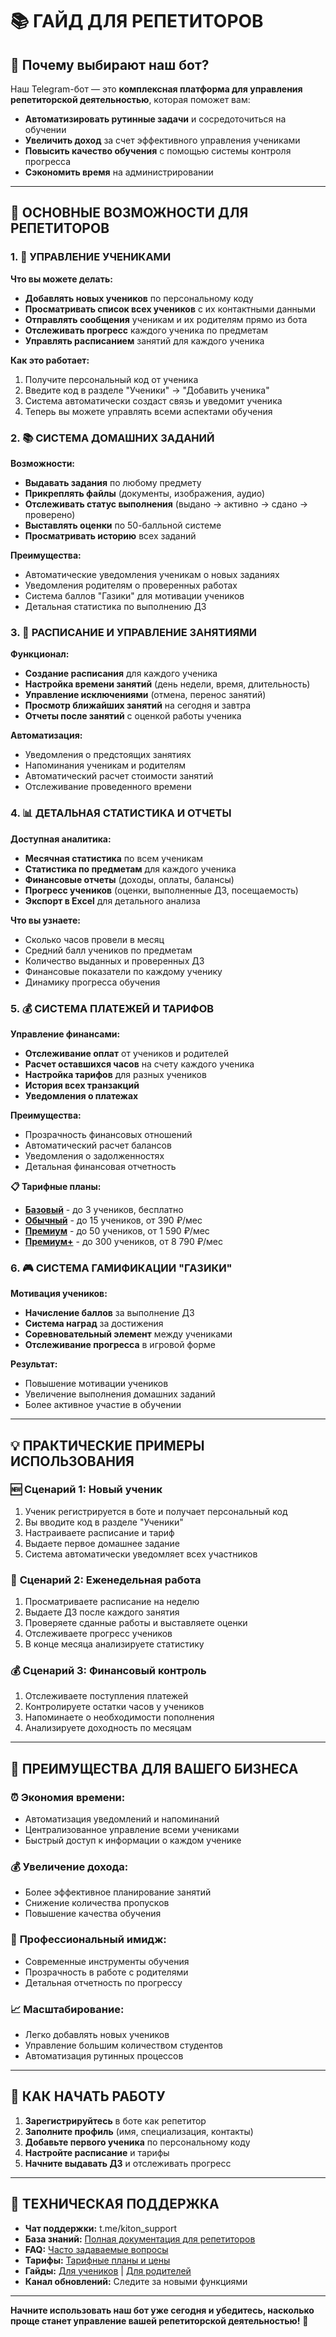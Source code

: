 # 📚 ГАЙД ДЛЯ РЕПЕТИТОРОВ

## 🎯 **Почему выбирают наш бот?**

Наш Telegram-бот — это **комплексная платформа для управления репетиторской деятельностью**, которая поможет вам:

- **Автоматизировать рутинные задачи** и сосредоточиться на обучении
- **Увеличить доход** за счет эффективного управления учениками
- **Повысить качество обучения** с помощью системы контроля прогресса
- **Сэкономить время** на администрировании

---

## 🚀 **ОСНОВНЫЕ ВОЗМОЖНОСТИ ДЛЯ РЕПЕТИТОРОВ**

### 1. 👥 **УПРАВЛЕНИЕ УЧЕНИКАМИ**

**Что вы можете делать:**
- **Добавлять новых учеников** по персональному коду
- **Просматривать список всех учеников** с их контактными данными
- **Отправлять сообщения** ученикам и их родителям прямо из бота
- **Отслеживать прогресс** каждого ученика по предметам
- **Управлять расписанием** занятий для каждого ученика

**Как это работает:**
1. Получите персональный код от ученика
2. Введите код в разделе "Ученики" → "Добавить ученика"
3. Система автоматически создаст связь и уведомит ученика
4. Теперь вы можете управлять всеми аспектами обучения

### 2. 📚 **СИСТЕМА ДОМАШНИХ ЗАДАНИЙ**

**Возможности:**
- **Выдавать задания** по любому предмету
- **Прикреплять файлы** (документы, изображения, аудио)
- **Отслеживать статус выполнения** (выдано → активно → сдано → проверено)
- **Выставлять оценки** по 50-балльной системе
- **Просматривать историю** всех заданий

**Преимущества:**
- Автоматические уведомления ученикам о новых заданиях
- Уведомления родителям о проверенных работах
- Система баллов "Газики" для мотивации учеников
- Детальная статистика по выполнению ДЗ

### 3. 📅 **РАСПИСАНИЕ И УПРАВЛЕНИЕ ЗАНЯТИЯМИ**

**Функционал:**
- **Создание расписания** для каждого ученика
- **Настройка времени занятий** (день недели, время, длительность)
- **Управление исключениями** (отмена, перенос занятий)
- **Просмотр ближайших занятий** на сегодня и завтра
- **Отчеты после занятий** с оценкой работы ученика

**Автоматизация:**
- Уведомления о предстоящих занятиях
- Напоминания ученикам и родителям
- Автоматический расчет стоимости занятий
- Отслеживание проведенного времени

### 4. 📊 **ДЕТАЛЬНАЯ СТАТИСТИКА И ОТЧЕТЫ**

**Доступная аналитика:**
- **Месячная статистика** по всем ученикам
- **Статистика по предметам** для каждого ученика
- **Финансовые отчеты** (доходы, оплаты, балансы)
- **Прогресс учеников** (оценки, выполненные ДЗ, посещаемость)
- **Экспорт в Excel** для детального анализа

**Что вы узнаете:**
- Сколько часов провели в месяц
- Средний балл учеников по предметам
- Количество выданных и проверенных ДЗ
- Финансовые показатели по каждому ученику
- Динамику прогресса обучения

### 5. 💰 **СИСТЕМА ПЛАТЕЖЕЙ И ТАРИФОВ**

**Управление финансами:**
- **Отслеживание оплат** от учеников и родителей
- **Расчет оставшихся часов** на счету каждого ученика
- **Настройка тарифов** для разных учеников
- **История всех транзакций**
- **Уведомления о платежах**

**Преимущества:**
- Прозрачность финансовых отношений
- Автоматический расчет балансов
- Уведомления о задолженностях
- Детальная финансовая отчетность

**📋 Тарифные планы:**
- **[Базовый](tariffs.md#basic-free)** - до 3 учеников, бесплатно
- **[Обычный](tariffs.md#regular-390)** - до 15 учеников, от 390 ₽/мес
- **[Премиум](tariffs.md#premium-1590)** - до 50 учеников, от 1 590 ₽/мес
- **[Премиум+](tariffs.md#premium-plus-8790)** - до 300 учеников, от 8 790 ₽/мес

### 6. 🎮 **СИСТЕМА ГАМИФИКАЦИИ "ГАЗИКИ"**

**Мотивация учеников:**
- **Начисление баллов** за выполнение ДЗ
- **Система наград** за достижения
- **Соревновательный элемент** между учениками
- **Отслеживание прогресса** в игровой форме

**Результат:**
- Повышение мотивации учеников
- Увеличение выполнения домашних заданий
- Более активное участие в обучении

---

## 💡 **ПРАКТИЧЕСКИЕ ПРИМЕРЫ ИСПОЛЬЗОВАНИЯ**

### 🆕 **Сценарий 1: Новый ученик**
1. Ученик регистрируется в боте и получает персональный код
2. Вы вводите код в разделе "Ученики"
3. Настраиваете расписание и тариф
4. Выдаете первое домашнее задание
5. Система автоматически уведомляет всех участников

### 📅 **Сценарий 2: Еженедельная работа**
1. Просматриваете расписание на неделю
2. Выдаете ДЗ после каждого занятия
3. Проверяете сданные работы и выставляете оценки
4. Отслеживаете прогресс учеников
5. В конце месяца анализируете статистику

### 💰 **Сценарий 3: Финансовый контроль**
1. Отслеживаете поступления платежей
2. Контролируете остатки часов у учеников
3. Напоминаете о необходимости пополнения
4. Анализируете доходность по месяцам

---

## 🎯 **ПРЕИМУЩЕСТВА ДЛЯ ВАШЕГО БИЗНЕСА**

### ⏰ **Экономия времени:**
- Автоматизация уведомлений и напоминаний
- Централизованное управление всеми учениками
- Быстрый доступ к информации о каждом ученике

### 💰 **Увеличение дохода:**
- Более эффективное планирование занятий
- Снижение количества пропусков
- Повышение качества обучения

### 🎯 **Профессиональный имидж:**
- Современные инструменты обучения
- Прозрачность в работе с родителями
- Детальная отчетность по прогрессу

### 📈 **Масштабирование:**
- Легко добавлять новых учеников
- Управление большим количеством студентов
- Автоматизация рутинных процессов

---

## 📱 **КАК НАЧАТЬ РАБОТУ**

1. **Зарегистрируйтесь** в боте как репетитор
2. **Заполните профиль** (имя, специализация, контакты)
3. **Добавьте первого ученика** по персональному коду
4. **Настройте расписание** и тарифы
5. **Начните выдавать ДЗ** и отслеживать прогресс

---

## 🔧 **ТЕХНИЧЕСКАЯ ПОДДЕРЖКА**

- **Чат поддержки:** t.me/kiton_support
- **База знаний:** [Полная документация для репетиторов](knowledge-base-tutor.md)
- **FAQ:** [Часто задаваемые вопросы](faq.md)
- **Тарифы:** [Тарифные планы и цены](tariffs.md)
- **Гайды:** [Для учеников](student-guide.md) | [Для родителей](parent-guide.md)
- **Канал обновлений:** Следите за новыми функциями

---

**Начните использовать наш бот уже сегодня и убедитесь, насколько проще станет управление вашей репетиторской деятельностью!** 🚀
